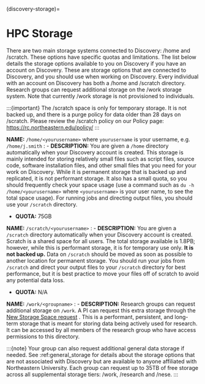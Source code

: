 (discovery-storage)=

# HPC Storage

There are two main storage systems connected to Discovery: /home and /scratch. These options have specific quotas and limitations.
The list below details the storage options available to you on Discovery if you have an account on Discovery. These are storage options
that are connected to Discovery, and you should use when working on Discovery. Every individual with an account on Discovery has
both a /home and /scratch directory. Research groups can request additional storage on the /work storage system. Note that currently
/work storage is not provisioned to individuals.

:::{important}
The /scratch space is only for temporary storage. It is not backed up, and there is a purge policy for data older than 28 days on /scratch. Please review
the /scratch policy on our Policy page: <https://rc.northeastern.edu/policy/>
:::

**NAME:** `/home/<yourusername>` where `yourusername` is your username, e.g. `/home/j.smith`
: - **DESCRIPTION:** You are given a `/home` directory automatically when your Discovery account is created. This storage is mainly intended for storing relatively small files such as script files, source code, software installation files, and other small files that you need for your work on Discovery. While it is permanent storage that is backed up and replicated, it is not performant storage. It also has a small quota, so you should frequently check your space usage (use a command such as `du -h /home/<yourusername>` where `<yourusername>` is your user name, to see the total space usage). For running jobs and directing output files, you should use your `/scratch` directory.
  - **QUOTA:** 75GB

**NAME:** `/scratch/<yourusername>`
: - **DESCRIPTION:** You are given a `/scratch` directory automatically when your Discovery account is created. Scratch is a shared space for all users. The total storage available is 1.8PB; however, while this is performant storage, it is for temporary use only. **It is not backed up.** Data on `/scratch` should be moved as soon as possible to another location for permanent storage. You should run your jobs from `/scratch` and direct your output files to your `/scratch` directory for best performance, but it is best practice to move your files off of scratch to avoid any potential data loss.
  - **QUOTA:** N/A

**NAME:** `/work/<groupname>`
: - **DESCRIPTION:** Research groups can request additional storage on `/work`. A PI can request this extra storage through the [New Storage Space request](https://bit.ly/NURC-NewStorage) . This is a performant, persistent, and long-term storage that is meant for storing data being actively used for research. It can be accessed by all members of the research group who have access permissions to this directory.

  :::{note}
  Your group can also request additional general data storage if needed. See :ref:general_storage for details about the storage options that are not associated with Discovery but are available to anyone affiliated with Northeastern University. Each group can request up to 35TB of free storage across all supplemental storage tiers: /work, /research and /nese.
  :::
